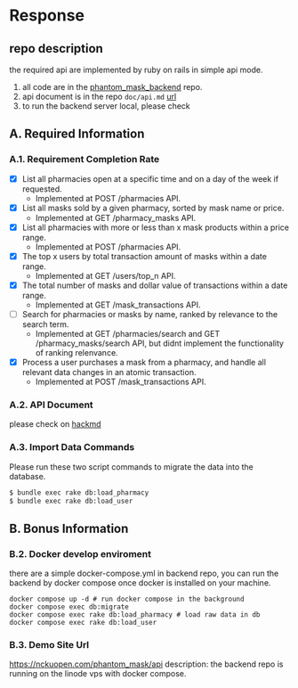 # Response
## repo description
the required api are implemented by ruby on rails in simple api mode.

1. all code are in the [phantom_mask_backend](https://github.com/yung0512/phantom_mask_backend) repo.
2. api document is in  the repo `doc/api.md` [url](https://github.com/yung0512/phantom_mask_backend/blob/main/doc/api.md)
3. to run the backend server local, please check 
  

## A. Required Information
### A.1. Requirement Completion Rate
- [x] List all pharmacies open at a specific time and on a day of the week if requested.
  - Implemented at POST /pharmacies API.
- [x] List all masks sold by a given pharmacy, sorted by mask name or price.
  - Implemented at GET /pharmacy_masks API.
- [x] List all pharmacies with more or less than x mask products within a price range.
  - Implemented at POST /pharmacies API.
- [x] The top x users by total transaction amount of masks within a date range.
  - Implemented at GET /users/top_n API.
- [x] The total number of masks and dollar value of transactions within a date range.
  - Implemented at GET /mask_transactions API.
- [ ] Search for pharmacies or masks by name, ranked by relevance to the search term.
  - Implemented at GET /pharmacies/search and GET /pharmacy_masks/search API, but didnt implement the functionality of ranking relenvance.
- [x] Process a user purchases a mask from a pharmacy, and handle all relevant data changes in an atomic transaction.
  - Implemented at POST /mask_transactions API.
### A.2. API Document
please check on [hackmd](https://hackmd.io/9mWlEBbIQdGE69uQuHLHZw)

### A.3. Import Data Commands
Please run these two script commands to migrate the data into the database.

```bash
$ bundle exec rake db:load_pharmacy
$ bundle exec rake db:load_user
```
## B. Bonus Information

### B.2. Docker develop enviroment

there are a simple docker-compose.yml in backend repo, you can run the backend by docker compose once docker is installed on your machine.

```shell
docker compose up -d # run docker compose in the background
docker compose exec db:migrate
docker compose exec rake db:load_pharmacy # load raw data in db
docker compose exec rake db:load_user
```

### B.3. Demo Site Url
https://nckuopen.com/phantom_mask/api
description:
the backend repo is running on the linode vps with docker compose.

